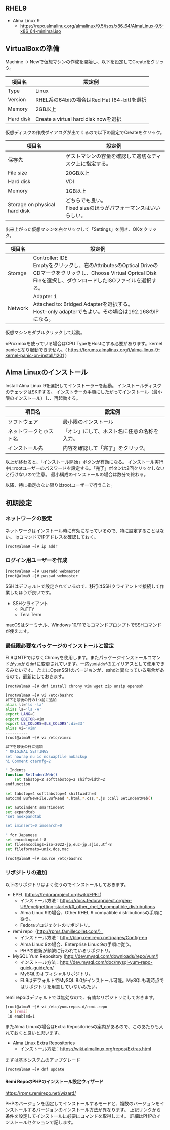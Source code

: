 ## RHEL9

- Alma Linux 9
    - https://repo.almalinux.org/almalinux/9.5/isos/x86_64/AlmaLinux-9.5-x86_64-minimal.iso

## VirtualBoxの準備

Machine -> Newで仮想マシンの作成を開始し、以下を設定してCreateをクリック。

| 項目名 | 設定例 |
| ------ | ------ |
| Type | Linux |
| Version | RHEL系の64bitの場合はRed Hat (64-bit)を選択 |
| Memory | 2GB以上 |
| Hard disk | Create a virtual hard disk nowを選択 |

仮想ディスクの作成ダイアログが出てくるので以下の設定でCreateをクリック。

| 項目名 | 設定例 |
| ------ | ------ |
| 保存先 | ゲストマシンの容量を確認して適切なディスク上に指定する。 |
| File size | 20GB以上 |
| Hard disk | VDI |
| Memory | 1GB以上 |
| Storage on physical hard disk|どちらでも良い。<br>Fixed sizeのほうがパフォーマンスはいいらしい。 |

出来上がった仮想マシンを右クリックして「Settings」を開き、OKをクリック。

| 項目名 | 設定例 |
| ------ | ------ |
| Storage | Controller: IDE<br>Emptyをクリックし、右のAttributesのOptical DriveのCDマークをクリックし、Choose Virtual Oprical Disk Fileを選択し、ダウンロードしたISOファイルを選択する。 |
| Network | Adapter 1<br>Attached to: Bridged Adapterを選択する。<br>Host-only adapterでもよい。その場合は192.168のIPになる。 |

仮想マシンをダブルクリックして起動。

※Proxmoxを使っている場合はCPU TypeをHostにする必要があります。kernel panicとなり起動できません。( https://forums.almalinux.org/t/alma-linux-9-kernel-panic-on-install/1201 )

## Alma Linuxのインストール

Install Alma Linux 9を選択してインストーラーを起動。
インストールディスクのチェックはSKIPする。
インストラーの手順にしたがってインストール（最小限のインストール）し、再起動する。

| 項目名 | 設定例 |
| ------ | ------ |
| ソフトウェア | 最小限のインストール |
| ネットワークとホスト名 | 「オン」にして、ホスト名に任意の名称を入力。 |
| インストール先 | 内容を確認して「完了」をクリック。 |

以上が終わると、「インストール開始」ボタンが有効になる。
インストール実行中にrootユーザーのパスワードを設定する。「完了」ボタンは2回クリックしないと行けないので注意。
最小構成のインストールの場合は数分で終わる。

以降、特に指定のない限りはrootユーザーで行うこと。

## 初期設定

### ネットワークの設定

ネットワークはインストール時に有効になっているので、特に設定することはない。
ipコマンドでIPアドレスを確認しておく。

```bash
[root@alma9 ~]# ip addr
```

### ログイン用ユーザーを作成

```bash
[root@alma9 ~]# useradd webmaster
[root@alma9 ~]# passwd webmaster
```

SSHはデフォルトで設定されているので、移行はSSHクライアントで接続して作業したほうが良いです。

- SSHクライアント
  - PuTTY
  - Tera Term

macOSはターミナル、Windows 10/11でもコマンドプロンプトでSSHコマンドが使えます。

### 最低限必要なパッケージのインストールと設定

EL9はNTPではなくChronyを使用します。またパッケージインストールコマンドが`yum`から`dnf`に変更されています。一応`yum`は`dnf`のエイリアスとして使用できるみたいです。
たまにOpenSSHのバージョンが、sshdと異なっている場合があるので、最新にしておきます。

```bash
[root@alma9 ~]# dnf install chrony vim wget zip unzip openssh
```

```bash
[root@alma9 ~]# vi /etc/bashrc
以下を最後の行の1つ前に追加
alias ll='ls -la'
alias la='ls -A'
export LANG=C
export EDITOR=vim
export LS_COLORS=$LS_COLORS':di=33'
alias vi='vim'
----------
[root@alma9 ~]# vi /etc/vimrc

以下を最後の行に追加
" ORIGINAL SETTINGS
set nowrap nu ic noswapfile nobackup
hi Comment ctermfg=2

" Indents
function SetIndentWeb()
    set tabstop=2 softtabstop=2 shiftwidth=2
endfunction

set tabstop=4 softtabstop=4 shiftwidth=4
autocmd BufNewFile,BufRead *.html,*.css,*.js :call SetIndentWeb()

set autoindent smartindent
set expandtab
"set noexpandtab

set iminsert=0 imsearch=0

" for Japanese
set encoding=utf-8
set fileencodings=iso-2022-jp,euc-jp,sjis,utf-8
set fileformats=unix,dos,mac
----------
[root@alma9 ~]# source /etc/bashrc
```

### リポジトリの追加

以下のリポジトリはよく使うのでインストールしておきます。

- EPEL (https://fedoraproject.org/wiki/EPEL)
  - インストール方法：https://docs.fedoraproject.org/en-US/epel/getting-started/#_other_rhel_9_compatible_distributions
  - Alma Linux 9の場合、Other RHEL 9 compatible distributionsの手順に従う。
  - Fedoraプロジェクトのリポジトリ。
- remi repo（http://rpms.famillecollet.com/）
  - インストール方法：http://blog.remirepo.net/pages/Config-en
  - Alma Linux 9の場合、Enterprise Linux 9の手順に従う。
  - PHPの更新が頻繁に行われているリポジトリ。
- MySQL Yum Repository (http://dev.mysql.com/downloads/repo/yum/)
  - インストール方法：http://dev.mysql.com/doc/mysql-yum-repo-quick-guide/en/
  - MySQLのオフィシャルリポジトリ。
  - EL9はデフォルトでMySQL 8.0がインストール可能。MySQLも現時点ではリポジトリを用意していないみたい。

remi repoはデフォルトでは無効なので、有効なリポジトリにしておきます。

```bash
[root@alma9 ~]# vi /etc/yum.repos.d/remi.repo
  5 [remi]
 10 enabled=1
```

またAlma Linuxの場合はExtra Repositoriesの案内があるので、このあたりも入れておくと良いと思います。

- Alma Linux Extra Repositories
  - インストール方法：https://wiki.almalinux.org/repos/Extras.html

まずは基本システムのアップグレード

```bash
[root@alma9 ~]# dnf update
```

#### Remi RepoのPHPのインストール設定ウィザード

https://rpms.remirepo.net/wizard/

PHPのバージョンを固定してインストールするモードと、複数のバージョンをインストールするバージョンのインストール方法が異なります。
上記リンクから条件を設定してインストールに必要にコマンドを取得します。
詳細はPHPのインストールセクションで記します。
